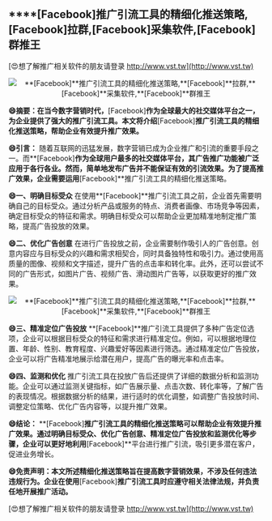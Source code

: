 ## ****[Facebook]**推广引流工具的精细化推送策略,**[Facebook]**拉群,**[Facebook]**采集软件,**[Facebook]**群推王**

[😍想了解推广相关软件的朋友请登录 http://www.vst.tw](http://www.vst.tw)

 <center><img src="https://vst.tw/MP4/tuiguang/png/8.png" alt="**[Facebook]**推广引流工具的精细化推送策略,**[Facebook]**拉群,**[Facebook]**采集软件,**[Facebook]**群推王"></center>

**😄摘要：在当今数字营销时代，**[Facebook]**作为全球最大的社交媒体平台之一，为企业提供了强大的推广引流工具。本文将介绍**[Facebook]**推广引流工具的精细化推送策略，帮助企业有效提升推广效果。**

**😄引言：**
随着互联网的迅猛发展，数字营销已成为企业推广和引流的重要手段之一。而**[Facebook]**作为全球用户最多的社交媒体平台，其广告推广功能被广泛应用于各行各业。然而，简单地发布广告并不能保证有效的引流效果。为了提高推广效果，企业需要运用**[Facebook]**推广引流工具的精细化推送策略。

**😄一、明确目标受众**
在使用**[Facebook]**推广引流工具之前，企业首先需要明确自己的目标受众。通过分析产品或服务的特点、消费者画像、市场竞争等因素，确定目标受众的特征和需求。明确目标受众可以帮助企业更加精准地制定推广策略，提高广告投放的效果。

**😄二、优化广告创意**
在进行广告投放之前，企业需要制作吸引人的广告创意。创意内容应与目标受众的兴趣和需求相契合，同时具备独特性和吸引力。通过使用高质量的图像、视频和文字描述，提升广告的点击率和转化率。此外，还可以尝试不同的广告形式，如图片广告、视频广告、滑动图片广告等，以获取更好的推广效果。

 <center><img src="https://vst.tw/MP4/tuiguang/png/2.png" alt="**[Facebook]**推广引流工具的精细化推送策略,**[Facebook]**拉群,**[Facebook]**采集软件,**[Facebook]**群推王"></center>

**😄三、精准定位广告投放**
**[Facebook]**推广引流工具提供了多种广告定位选项，企业可以根据目标受众的特征和需求进行精准定位。例如，可以根据地理位置、年龄、性别、教育程度、兴趣爱好等因素进行筛选。通过精准定位广告投放，企业可以将广告精准地展示给潜在用户，提高广告的曝光率和点击率。

**😄四、监测和优化**
推广引流工具在投放广告后还提供了详细的数据分析和监测功能。企业可以通过监测关键指标，如广告展示量、点击次数、转化率等，了解广告的表现情况。根据数据分析的结果，进行适时的优化调整，如调整广告投放时间、调整定位策略、优化广告内容等，以提升推广效果。

**😄结论：**
**[Facebook]**推广引流工具的精细化推送策略可以帮助企业有效提升推广效果。通过明确目标受众、优化广告创意、精准定位广告投放和监测优化等步骤，企业可以更好地利用**[Facebook]**平台进行推广引流，吸引更多潜在客户，促进业务增长。

**😄免责声明：本文所述精细化推送策略旨在提高数字营销效果，不涉及任何违法违规行为。企业在使用**[Facebook]**推广引流工具时应遵守相关法律法规，并负责任地开展推广活动。**

[😍想了解推广相关软件的朋友请登录 http://www.vst.tw](http://www.vst.tw)



